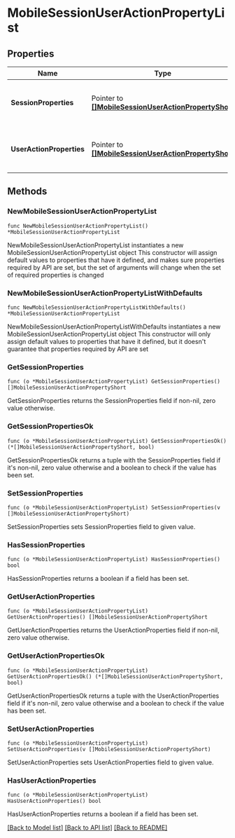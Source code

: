 # MobileSessionUserActionPropertyList

## Properties

Name | Type | Description | Notes
------------ | ------------- | ------------- | -------------
**SessionProperties** | Pointer to [**[]MobileSessionUserActionPropertyShort**](MobileSessionUserActionPropertyShort.md) | A list of short representations of mobile session properties. | [optional] 
**UserActionProperties** | Pointer to [**[]MobileSessionUserActionPropertyShort**](MobileSessionUserActionPropertyShort.md) | A list of short representations of mobile user action properties. | [optional] 

## Methods

### NewMobileSessionUserActionPropertyList

`func NewMobileSessionUserActionPropertyList() *MobileSessionUserActionPropertyList`

NewMobileSessionUserActionPropertyList instantiates a new MobileSessionUserActionPropertyList object
This constructor will assign default values to properties that have it defined,
and makes sure properties required by API are set, but the set of arguments
will change when the set of required properties is changed

### NewMobileSessionUserActionPropertyListWithDefaults

`func NewMobileSessionUserActionPropertyListWithDefaults() *MobileSessionUserActionPropertyList`

NewMobileSessionUserActionPropertyListWithDefaults instantiates a new MobileSessionUserActionPropertyList object
This constructor will only assign default values to properties that have it defined,
but it doesn't guarantee that properties required by API are set

### GetSessionProperties

`func (o *MobileSessionUserActionPropertyList) GetSessionProperties() []MobileSessionUserActionPropertyShort`

GetSessionProperties returns the SessionProperties field if non-nil, zero value otherwise.

### GetSessionPropertiesOk

`func (o *MobileSessionUserActionPropertyList) GetSessionPropertiesOk() (*[]MobileSessionUserActionPropertyShort, bool)`

GetSessionPropertiesOk returns a tuple with the SessionProperties field if it's non-nil, zero value otherwise
and a boolean to check if the value has been set.

### SetSessionProperties

`func (o *MobileSessionUserActionPropertyList) SetSessionProperties(v []MobileSessionUserActionPropertyShort)`

SetSessionProperties sets SessionProperties field to given value.

### HasSessionProperties

`func (o *MobileSessionUserActionPropertyList) HasSessionProperties() bool`

HasSessionProperties returns a boolean if a field has been set.

### GetUserActionProperties

`func (o *MobileSessionUserActionPropertyList) GetUserActionProperties() []MobileSessionUserActionPropertyShort`

GetUserActionProperties returns the UserActionProperties field if non-nil, zero value otherwise.

### GetUserActionPropertiesOk

`func (o *MobileSessionUserActionPropertyList) GetUserActionPropertiesOk() (*[]MobileSessionUserActionPropertyShort, bool)`

GetUserActionPropertiesOk returns a tuple with the UserActionProperties field if it's non-nil, zero value otherwise
and a boolean to check if the value has been set.

### SetUserActionProperties

`func (o *MobileSessionUserActionPropertyList) SetUserActionProperties(v []MobileSessionUserActionPropertyShort)`

SetUserActionProperties sets UserActionProperties field to given value.

### HasUserActionProperties

`func (o *MobileSessionUserActionPropertyList) HasUserActionProperties() bool`

HasUserActionProperties returns a boolean if a field has been set.


[[Back to Model list]](../README.md#documentation-for-models) [[Back to API list]](../README.md#documentation-for-api-endpoints) [[Back to README]](../README.md)


